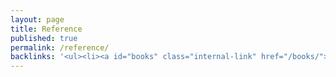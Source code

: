 ```yaml
---
layout: page
title: Reference
published: true
permalink: /reference/
backlinks: '<ul><li><a id="books" class="internal-link" href="/books/">Books</a></li></ul>'
---
```


